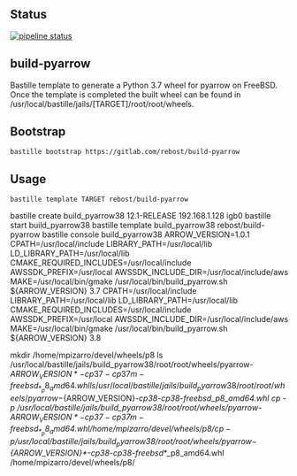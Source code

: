 ## Status
[![pipeline status](https://gitlab.com/rebost/build-pyarrow/badges/master/pipeline.svg)](https://gitlab.com/rebost/build-pyarrow/commits/master)

## build-pyarrow
Bastille template to generate a Python 3.7 wheel for pyarrow on FreeBSD. Once the template is completed the built wheel can be found in /usr/local/bastille/jails/[TARGET]/root/root/wheels.

## Bootstrap

```shell
bastille bootstrap https://gitlab.com/rebost/build-pyarrow
```

## Usage

```shell
bastille template TARGET rebost/build-pyarrow

```

bastille create build_pyarrow38 12.1-RELEASE 192.168.1.128 igb0
bastille start build_pyarrow38
bastille template build_pyarrow38 rebost/build-pyarrow
bastille console build_pyarrow38
ARROW_VERSION=1.0.1
CPATH=/usr/local/include LIBRARY_PATH=/usr/local/lib LD_LIBRARY_PATH=/usr/local/lib CMAKE_REQUIRED_INCLUDES=/usr/local/include AWSSDK_PREFIX=/usr/local AWSSDK_INCLUDE_DIR=/usr/local/include/aws MAKE=/usr/local/bin/gmake /usr/local/bin/build_pyarrow.sh ${ARROW_VERSION} 3.7
CPATH=/usr/local/include LIBRARY_PATH=/usr/local/lib LD_LIBRARY_PATH=/usr/local/lib CMAKE_REQUIRED_INCLUDES=/usr/local/include AWSSDK_PREFIX=/usr/local AWSSDK_INCLUDE_DIR=/usr/local/include/aws MAKE=/usr/local/bin/gmake /usr/local/bin/build_pyarrow.sh ${ARROW_VERSION} 3.8

mkdir /home/mpizarro/devel/wheels/p8
ls /usr/local/bastille/jails/build_pyarrow38/root/root/wheels/pyarrow-${ARROW_VERSION}*-cp37-cp37m-freebsd_*_p8_amd64.whl
ls /usr/local/bastille/jails/build_pyarrow38/root/root/wheels/pyarrow-${ARROW_VERSION}*-cp38-cp38-freebsd_*_p8_amd64.whl
cp -p /usr/local/bastille/jails/build_pyarrow38/root/root/wheels/pyarrow-${ARROW_VERSION}*-cp37-cp37m-freebsd_*_p8_amd64.whl /home/mpizarro/devel/wheels/p8/
cp -p /usr/local/bastille/jails/build_pyarrow38/root/root/wheels/pyarrow-${ARROW_VERSION}*-cp38-cp38-freebsd_*_p8_amd64.whl /home/mpizarro/devel/wheels/p8/
